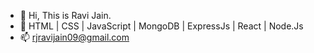 - 👋 Hi, This is Ravi Jain.
- 👀 HTML | CSS | JavaScript | MongoDB | ExpressJs | React | Node.Js 
- 📫 rjravijain09@gmail.com
